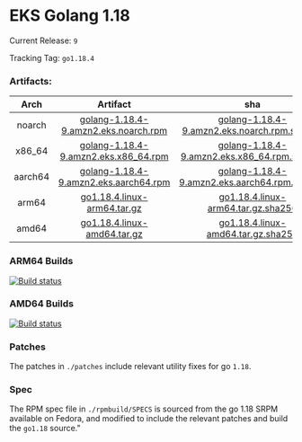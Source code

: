 # EKS Golang 1.18

Current Release: `9`

Tracking Tag: `go1.18.4`

### Artifacts:  
|Arch|Artifact|sha|
|:---:|:---:|:---:|
|noarch|[golang-1.18.4-9.amzn2.eks.noarch.rpm](https://distro.eks.amazonaws.com/golang-go1.18.4/release/9/x86_64/RPMS/noarch/golang-1.18.4-9.amzn2.eks.noarch.rpm)|[golang-1.18.4-9.amzn2.eks.noarch.rpm.sha256](https://distro.eks.amazonaws.com/golang-go1.18.4/release/9/x86_64/RPMS/noarch/golang-1.18.4-9.amzn2.eks.noarch.rpm.sha256)|
|x86_64|[golang-1.18.4-9.amzn2.eks.x86_64.rpm](https://distro.eks.amazonaws.com/golang-go1.18.4/release/9/x86_64/RPMS/x86_64/golang-1.18.4-9.amzn2.eks.x86_64.rpm)|[golang-1.18.4-9.amzn2.eks.x86_64.rpm.sha256](https://distro.eks.amazonaws.com/golang-go1.18.4/release/9/x86_64/RPMS/x86_64/golang-1.18.4-9.amzn2.eks.x86_64.rpm.sha256)|
|aarch64|[golang-1.18.4-9.amzn2.eks.aarch64.rpm](https://distro.eks.amazonaws.com/golang-go1.18.4/release/9/aarch64/RPMS/aarch64/golang-1.18.4-9.amzn2.eks.aarch64.rpm)|[golang-1.18.4-9.amzn2.eks.aarch64.rpm.sha256](https://distro.eks.amazonaws.com/golang-go1.18.4/release/9/aarch64/RPMS/aarch64/golang-1.18.4-9.amzn2.eks.aarch64.rpm.sha256)|
|arm64|[go1.18.4.linux-arm64.tar.gz](https://distro.eks.amazonaws.com/golang-go1.18.4/release/9/archives/linux/arm64/go1.18.4.linux-arm64.tar.gz)|[go1.18.4.linux-arm64.tar.gz.sha256](https://distro.eks.amazonaws.com/golang-go1.18.4/release/9/archives/linux/arm64/go1.18.4.linux-arm64.tar.gz.sha256)|
|amd64|[go1.18.4.linux-amd64.tar.gz](https://distro.eks.amazonaws.com/golang-go1.18.4/release/9/archives/linux/amd64/go1.18.4.linux-amd64.tar.gz)|[go1.18.4.linux-amd64.tar.gz.sha256](https://distro.eks.amazonaws.com/golang-go1.18.4/release/9/archives/linux/amd64/go1.18.4.linux-amd64.tar.gz.sha256)|


### ARM64 Builds
[![Build status](https://prow.eks.amazonaws.com/badge.svg?jobs=golang-1-18-ARM64-PROD-tooling-postsubmit)](https://prow.eks.amazonaws.com/?repo=aws%2Feks-distro-build-tooling&type=postsubmit)

### AMD64 Builds
[![Build status](https://prow.eks.amazonaws.com/badge.svg?jobs=golang-1-18-tooling-postsubmit)](https://prow.eks.amazonaws.com/?repo=aws%2Feks-distro-build-tooling&type=postsubmit)

### Patches
The patches in `./patches` include relevant utility fixes for go `1.18`.

### Spec
The RPM spec file in `./rpmbuild/SPECS` is sourced from the go 1.18 SRPM available on Fedora, and modified to include the relevant patches and build the `go1.18` source."

